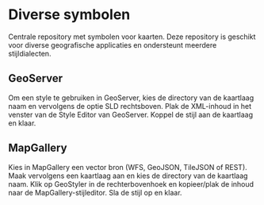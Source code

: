 # Diverse symbolen
Centrale repository met symbolen voor kaarten. Deze repository is geschikt voor diverse geografische applicaties en ondersteunt meerdere stijldialecten.

## GeoServer
Om een style te gebruiken in GeoServer, kies de directory van de kaartlaag naam en vervolgens de optie SLD rechtsboven. Plak de XML-inhoud in het venster van de Style Editor van GeoServer. Koppel de stijl aan de kaartlaag en klaar.

## MapGallery
Kies in MapGallery een vector bron (WFS, GeoJSON, TileJSON of REST). Maak vervolgens een kaartlaag aan en kies de directory van de kaartlaag naam. Klik op GeoStyler in de rechterbovenhoek en kopieer/plak de inhoud naar de MapGallery-stijleditor. Sla de stijl op en klaar.
